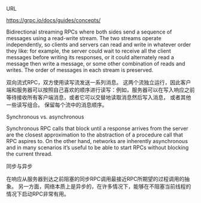 URL

<https://grpc.io/docs/guides/concepts/>



Bidirectional streaming RPCs where both sides send a sequence of messages using a read-write stream. The two streams operate independently, so clients and servers can read and write in whatever order they like: for example, the server could wait to receive all the client messages before writing its responses, or it could alternately read a message then write a message, or some other combination of reads and writes. The order of messages in each stream is preserved.

双向流式RPC，双方使用读写流发送一系列消息。 这两个流独立运行，因此客户端和服务器可以按照自己喜欢的顺序进行读写：例如，服务器可以在写入响应之前等待接收所有客户端消息，或者它可以交替地读取消息然后写入消息， 或者其他一些读写组合。 保留每个流中的消息顺序。



Synchronous vs. asynchronous

Synchronous RPC calls that block until a response arrives from the server are the closest approximation to the abstraction of a procedure call that RPC aspires to. On the other hand, networks are inherently asynchronous and in many scenarios it’s useful to be able to start RPCs without blocking the current thread.

同步与异步

在响应从服务器到达之前阻塞的同步RPC调用最接近RPC所期望的过程调用的抽象。 另一方面，网络本质上是异步的，在许多情况下，能够在不阻塞当前线程的情况下启动RPC非常有用。



